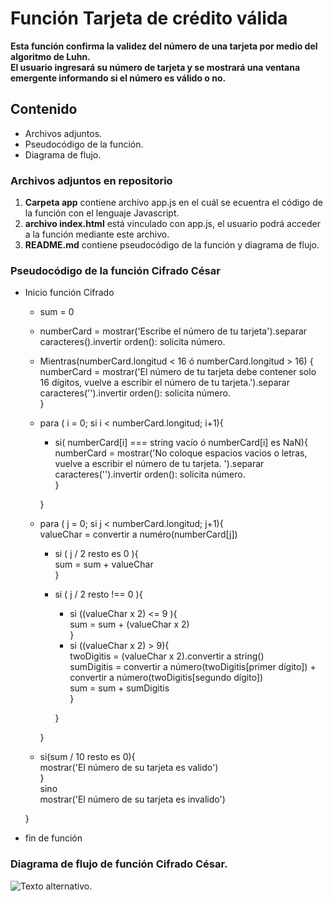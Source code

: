 # Función Tarjeta de crédito válida

**Esta función confirma la validez del número de una tarjeta por medio del algoritmo de Luhn.  
El usuario ingresará su número de tarjeta y se mostrará una ventana emergente informando si el número es válido o no.**

## Contenido  
* Archivos adjuntos.  
* Pseudocódigo de la función.  
* Diagrama de flujo.  

### Archivos adjuntos en repositorio
1. **Carpeta app** contiene archivo app.js en el cuál se ecuentra el código de la función con el lenguaje Javascript.  
2. **archivo index.html** está vinculado con app.js, el usuario podrá acceder a la función mediante este archivo.
3. **README.md** contiene pseudocódigo de la función y diagrama de flujo.  


### Pseudocódigo de la función Cifrado César  

* Inicio función Cifrado  
  * sum = 0
  * numberCard = mostrar('Escribe el número de tu tarjeta').separar caracteres().invertir orden(): solicita número.  
  * Mientras(numberCard.longitud < 16 ó numberCard.longitud > 16) {  
    numberCard = mostrar('El número de tu tarjeta debe contener solo 16 dígitos, vuelve a escribir el número de tu tarjeta.').separar caracteres('').invertir orden(): solicita número.  
  }  
  * para ( i = 0; si i < numberCard.longitud; i+1){  
    * si( numberCard[i] === string vacío ó numberCard[i] es NaN){  
      numberCard = mostrar('No coloque espacios vacios o letras, vuelve a escribir el número de tu tarjeta. ').separar caracteres('').invertir orden(): solicita número.  
       }  

    }  
  * para ( j = 0; si j < numberCard.longitud; j+1){  
    valueChar = convertir a numéro(numberCard[j])  
      * si ( j / 2 resto es 0 ){  
        sum = sum + valueChar  
      }  
      * si ( j / 2 resto !== 0 ){  
          * si ((valueChar x 2) <= 9 ){  
            sum = sum + (valueChar x 2)  
          }  
          *  si ((valueChar x 2) > 9){  
            twoDigitis = (valueChar x 2).convertir a string()  
            sumDigitis = convertir a número(twoDigitis[primer dígito]) + convertir a número(twoDigitis[segundo dígito])  
            sum = sum + sumDigitis  
          }  

        }  

    }
  * si(sum / 10 resto es 0){  
    mostrar('El número de su tarjeta es valido')  
  }  
  sino  
   mostrar('El número de su tarjeta es invalido')  

  }  

* fin de función  

### Diagrama de flujo de función Cifrado César.

![Texto alternativo](diagrama.jpg).
